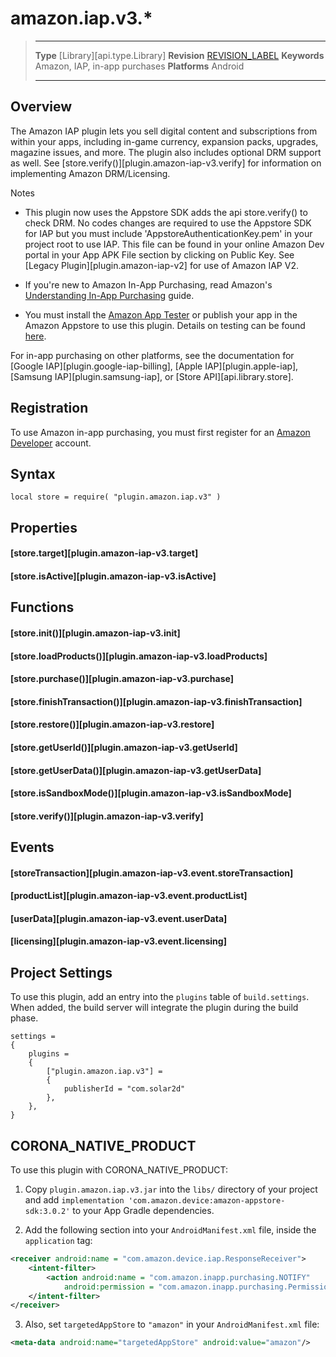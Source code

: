# amazon.iap.v3.*

> --------------------- ------------------------------------------------------------------------------------------
> __Type__              [Library][api.type.Library]
> __Revision__          [REVISION_LABEL](REVISION_URL)
> __Keywords__          Amazon, IAP, in-app purchases
> __Platforms__			Android
> --------------------- ------------------------------------------------------------------------------------------

## Overview

The Amazon IAP plugin lets you sell digital content and subscriptions from within your apps, including <nobr>in-game</nobr> currency, expansion packs, upgrades, magazine issues, and more. The plugin also includes optional DRM support as well. See [store.verify()][plugin.amazon-iap-v3.verify] for information on implementing Amazon DRM/Licensing.

<div class="guide-notebox">
<div class="notebox-title">Notes</div>

* This plugin now uses the Appstore SDK adds the api store.verify() to check DRM. No codes changes are required to use the Appstore SDK for IAP but you must include 'AppstoreAuthenticationKey.pem' in your project root to use IAP. This file can be found in your online Amazon Dev portal in your App APK File section by clicking on Public Key. See [Legacy Plugin][plugin.amazon-iap-v2] for use of Amazon IAP V2.

* If you're new to <nobr>Amazon In-App Purchasing</nobr>, read Amazon's [Understanding In-App Purchasing](https://developer.amazon.com/public/apis/earn/in-app-purchasing/docs-v2/understanding-in-app-purchasing) guide.
 

* You must install the [Amazon App Tester](https://developer.amazon.com/docs/in-app-purchasing/iap-install-and-configure-app-tester.html) or publish your app in the Amazon Appstore to use this plugin. Details on testing can be found [here](https://developer.amazon.com/docs/in-app-purchasing/iap-install-and-configure-app-tester.html).

</div>

<div class="docs-tip-outer">
<div class="docs-tip-inner-left">
<div class="fa fa-cog"></div>
</div>
<div class="docs-tip-inner-right">

For in-app purchasing on other platforms, see the documentation for [Google IAP][plugin.google-iap-billing], [Apple IAP][plugin.apple-iap], [Samsung IAP][plugin.samsung-iap], or [Store API][api.library.store].

</div>
</div>


## Registration

To use Amazon in-app purchasing, you must first register for an [Amazon Developer](http://developer.amazon.com) account.


## Syntax

	local store = require( "plugin.amazon.iap.v3" )


## Properties

#### [store.target][plugin.amazon-iap-v3.target]

#### [store.isActive][plugin.amazon-iap-v3.isActive]


## Functions

#### [store.init()][plugin.amazon-iap-v3.init]

#### [store.loadProducts()][plugin.amazon-iap-v3.loadProducts]

#### [store.purchase()][plugin.amazon-iap-v3.purchase]

#### [store.finishTransaction()][plugin.amazon-iap-v3.finishTransaction]

#### [store.restore()][plugin.amazon-iap-v3.restore]

#### [store.getUserId()][plugin.amazon-iap-v3.getUserId]

#### [store.getUserData()][plugin.amazon-iap-v3.getUserData]

#### [store.isSandboxMode()][plugin.amazon-iap-v3.isSandboxMode]

#### [store.verify()][plugin.amazon-iap-v3.verify]


## Events

#### [storeTransaction][plugin.amazon-iap-v3.event.storeTransaction]

#### [productList][plugin.amazon-iap-v3.event.productList]

#### [userData][plugin.amazon-iap-v3.event.userData]

#### [licensing][plugin.amazon-iap-v3.event.licensing]


## Project Settings

To use this plugin, add an entry into the `plugins` table of `build.settings`. When added, the build server will integrate the plugin during the build phase.

``````{ brush="lua" gutter="false" first-line="1" highlight="[5,6,7,8]" }
settings =
{
	plugins =
	{
		["plugin.amazon.iap.v3"] =
		{
			publisherId = "com.solar2d"
		},
	},
}
``````


## CORONA_NATIVE_PRODUCT

To use this plugin with CORONA_NATIVE_PRODUCT:

1. Copy `plugin.amazon.iap.v3.jar` into the `libs/` directory of your project and add `implementation 'com.amazon.device:amazon-appstore-sdk:3.0.2'` to your App Gradle dependencies.

2. Add the following section into your `AndroidManifest.xml` file, inside the `application` tag:

<div class="code-indent">

``````xml
<receiver android:name = "com.amazon.device.iap.ResponseReceiver">
	<intent-filter>
		<action android:name = "com.amazon.inapp.purchasing.NOTIFY"
			android:permission = "com.amazon.inapp.purchasing.Permission.NOTIFY"/>
	</intent-filter>
</receiver>
``````

</div>

3. Also, set `targetedAppStore` to `"amazon"` in your `AndroidManifest.xml` file:

<div class="code-indent">

``````xml
<meta-data android:name="targetedAppStore" android:value="amazon"/>
``````

</div>
